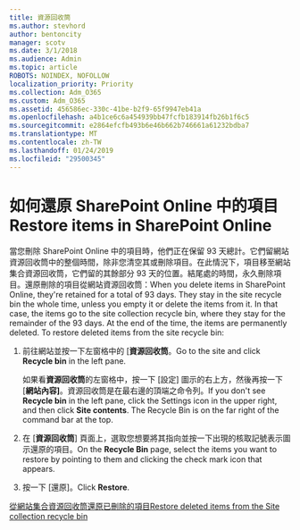 ```yaml
---
title: 資源回收筒
ms.author: stevhord
author: bentoncity
manager: scotv
ms.date: 3/1/2018
ms.audience: Admin
ms.topic: article
ROBOTS: NOINDEX, NOFOLLOW
localization_priority: Priority
ms.collection: Adm_O365
ms.custom: Adm_O365
ms.assetid: 456586ec-330c-41be-b2f9-65f9947eb41a
ms.openlocfilehash: a4b1ce6c6a454939bb47fcfb183914fb26b1f6c5
ms.sourcegitcommit: e2864efcfb493b6e46b662b746661a61232bdba7
ms.translationtype: MT
ms.contentlocale: zh-TW
ms.lasthandoff: 01/24/2019
ms.locfileid: "29500345"
---
```

# <a name="restore-items-in-sharepoint-online"></a><span data-ttu-id="2a640-102">如何還原 SharePoint Online 中的項目</span><span class="sxs-lookup"><span data-stu-id="2a640-102">Restore items in SharePoint Online</span></span>

<span data-ttu-id="2a640-p101">當您刪除 SharePoint Online 中的項目時，他們正在保留 93 天總計。它們留網站資源回收筒中的整個時間，除非您清空其或刪除項目。在此情況下，項目移至網站集合資源回收筒，它們留的其餘部分 93 天的位置。結尾處的時間，永久刪除項目。還原刪除的項目從網站資源回收筒：</span><span class="sxs-lookup"><span data-stu-id="2a640-p101">When you delete items in SharePoint Online, they're retained for a total of 93 days. They stay in the site recycle bin the whole time, unless you empty it or delete the items from it. In that case, the items go to the site collection recycle bin, where they stay for the remainder of the 93 days. At the end of the time, the items are permanently deleted. To restore deleted items from the site recycle bin:</span></span>
  
1. <span data-ttu-id="2a640-108">前往網站並按一下左窗格中的 [**資源回收筒**。</span><span class="sxs-lookup"><span data-stu-id="2a640-108">Go to the site and click **Recycle bin** in the left pane.</span></span> 
    
    <span data-ttu-id="2a640-p102">如果看**資源回收筒**的左窗格中，按一下 [設定] 圖示的右上方，然後再按一下 [**網站內容]**。資源回收筒是在最右邊的頂端之命令列。</span><span class="sxs-lookup"><span data-stu-id="2a640-p102">If you don't see **Recycle bin** in the left pane, click the Settings icon in the upper right, and then click **Site contents**. The Recycle Bin is on the far right of the command bar at the top.</span></span>
    
2. <span data-ttu-id="2a640-111">在 [**資源回收筒**] 頁面上，選取您想要將其指向並按一下出現的核取記號表示圖示還原的項目。</span><span class="sxs-lookup"><span data-stu-id="2a640-111">On the **Recycle Bin** page, select the items you want to restore by pointing to them and clicking the check mark icon that appears.</span></span> 
    
3. <span data-ttu-id="2a640-112">按一下 [還原]。</span><span class="sxs-lookup"><span data-stu-id="2a640-112">Click **Restore**.</span></span>
    
[<span data-ttu-id="2a640-113">從網站集合資源回收筒還原已刪除的項目</span><span class="sxs-lookup"><span data-stu-id="2a640-113">Restore deleted items from the Site collection recycle bin</span></span>](https://go.microsoft.com/fwlink/?linkid=866439)
  

